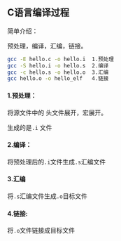 ## C语言编译过程

简单介绍：

预处理，编译，汇编，链接。

```bash
gcc -E hello.c -o hello.i  1.预处理
gcc -S hello.i -o hello.s  2.编译
gcc -c hello.s -o hello.o  3.汇编
gcc hello.o -o hello_elf   4.链接
```

#### 1.预处理：

将源文件中的 头文件展开，宏展开。

生成的是`.i` 文件

#### 2.编译：

将预处理后的`.i`文件生成`.s`汇编文件

#### 3.汇编

将`.s`汇编文件生成`.o`目标文件

#### 4.链接:

将`.o`文件链接成目标文件

